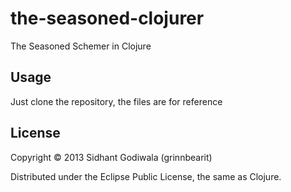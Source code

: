 # the-seasoned-clojurer

The Seasoned Schemer in Clojure

## Usage

Just clone the repository, the files are for reference

## License

Copyright © 2013 Sidhant Godiwala (grinnbearit)

Distributed under the Eclipse Public License, the same as Clojure.
